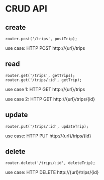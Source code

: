 # CRUD API

## create
```
router.post('/trips', postTrip);
```
use case: HTTP POST http://{url}/trips

## read
```
router.get('/trips', getTrips);
router.get('/trips/:id', getTrip);
```
use case 1: HTTP GET http://{url}/trips

use case 2: HTTP GET http://{url}/trips/{id}

## update
```
router.put('/trips/:id', updateTrip);
```
use case: HTTP PUT http://{url}/trips/{id}

## delete
```
router.delete('/trips/:id', deleteTrip);
```
use case: HTTP DELETE http://{url}/trips/{id}